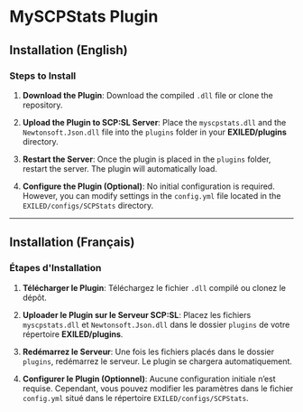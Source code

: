 
# MySCPStats Plugin

## Installation (English)

### Steps to Install

1. **Download the Plugin**:
   Download the compiled `.dll` file or clone the repository.

2. **Upload the Plugin to SCP\:SL Server**:
   Place the `myscpstats.dll` and the `Newtonsoft.Json.dll` file into the `plugins` folder in your **EXILED/plugins** directory.

3. **Restart the Server**:
   Once the plugin is placed in the `plugins` folder, restart the server. The plugin will automatically load.

4. **Configure the Plugin (Optional)**:
   No initial configuration is required. However, you can modify settings in the `config.yml` file located in the `EXILED/configs/SCPStats` directory.

---

## Installation (Français)

### Étapes d'Installation

1. **Télécharger le Plugin**:
   Téléchargez le fichier `.dll` compilé ou clonez le dépôt.

2. **Uploader le Plugin sur le Serveur SCP\:SL**:
   Placez les fichiers `myscpstats.dll` et `Newtonsoft.Json.dll` dans le dossier `plugins` de votre répertoire **EXILED/plugins**.

3. **Redémarrez le Serveur**:
   Une fois les fichiers placés dans le dossier `plugins`, redémarrez le serveur. Le plugin se chargera automatiquement.

4. **Configurer le Plugin (Optionnel)**:
   Aucune configuration initiale n’est requise. Cependant, vous pouvez modifier les paramètres dans le fichier `config.yml` situé dans le répertoire `EXILED/configs/SCPStats`.


